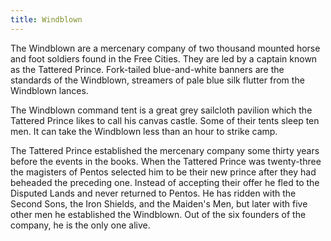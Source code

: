 ```yaml
---
title: Windblown
---
```


The Windblown are a mercenary company of two thousand mounted horse and foot soldiers found in the Free Cities. They are led by a captain known as the Tattered Prince. Fork-tailed blue-and-white banners are the standards of the Windblown, streamers of pale blue silk flutter from the Windblown lances.

The Windblown command tent is a great grey sailcloth pavilion which the Tattered Prince likes to call his canvas castle. Some of their tents sleep ten men. It can take the Windblown less than an hour to strike camp.

The Tattered Prince established the mercenary company some thirty years before the events in the books. When the Tattered Prince was twenty-three the magisters of Pentos selected him to be their new prince after they had beheaded the preceding one. Instead of accepting their offer he fled to the Disputed Lands and never returned to Pentos. He has ridden with the Second Sons, the Iron Shields, and the Maiden's Men, but later with five other men he established the Windblown. Out of the six founders of the company, he is the only one alive. 


